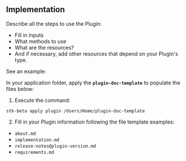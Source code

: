 ## Implementation

Describe all the steps to use the Plugin:

- Fill in inputs
- What methods to use
- What are the resources?
- And if necessary, add other resources that depend on your Plugin's type.

See an example:

In your application folder, apply the **`plugin-doc-template`** to populate the files below:

1. Execute the command:

```
stk-beta apply plugin /Users/Home/plugin-doc-template
```

2. Fill in your Plugin information following the file template examples:

- `about.md`
- `implementation.md`
- `release-notes@plugin-version.md`
- `requirements.md`
